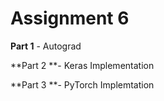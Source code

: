 
# Assignment 6

**Part 1** - Autograd

**Part 2 **- Keras Implementation

**Part 3 **- PyTorch Implemtation
